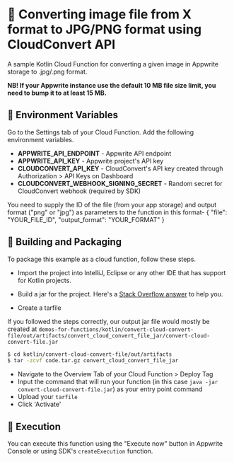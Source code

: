 # 📧 Converting image file from X format to JPG/PNG format using CloudConvert API

A sample Kotlin Cloud Function for converting a given image in Appwrite storage to .jpg/.png format.

**NB! If your Appwrite instance use the default 10 MB file size limit, you need to bump it to at least 15 MB.**

## 📝 Environment Variables

Go to the Settings tab of your Cloud Function. Add the following environment variables.

- **APPWRITE_API_ENDPOINT** - Appwrite API endpoint
- **APPWRITE_API_KEY** - Appwrite project's API key
- **CLOUDCONVERT_API_KEY** - CloudConvert's API key created through Authorization > API Keys on Dashboard
- **CLOUDCONVERT_WEBHOOK_SIGNING_SECRET** - Random secret for CloudConvert webhook (required by SDK)

You need to supply the ID of the file (from your app storage) and output format ("png" or "jpg") as parameters to the function in this format- { "file": "YOUR_FILE_ID", "output_format": "YOUR_FORMAT" }

## 🚀 Building and Packaging

To package this example as a cloud function, follow these steps.

* Import the project into IntelliJ, Eclipse or any other IDE that has support for Kotlin projects.

* Build a jar for the project. Here's a [Stack Overflow answer](https://stackoverflow.com/questions/1082580/how-to-build-jars-from-intellij-properly) to help you.

* Create a tarfile

If you followed the steps correctly, our output jar file would mostly be created at `demos-for-functions/kotlin/convert-cloud-convert-file/out/artifacts/convert_cloud_convert_file_jar/convert-cloud-convert-file.jar`

```bash
$ cd kotlin/convert-cloud-convert-file/out/artifacts
$ tar -zcvf code.tar.gz convert_cloud_convert_file_jar
```

* Navigate to the Overview Tab of your Cloud Function > Deploy Tag
* Input the command that will run your function (in this case `java -jar convert-cloud-convert-file.jar`) as your entry point command
* Upload your `tarfile`
* Click 'Activate'

## 🎯 Execution

You can execute this function using the "Execute now" button in Appwrite Console or using SDK's `createExecution` function.
